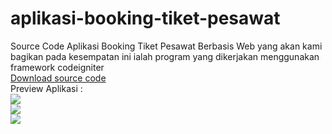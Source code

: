 # aplikasi-booking-tiket-pesawat
Source Code Aplikasi Booking Tiket Pesawat Berbasis Web yang akan kami bagikan pada kesempatan ini ialah program yang dikerjakan menggunakan framework codeigniter
<br>
<a href="http://sourcecodeaplikasi.info/files/xBbCq">Download source code<a/>
<br>
Preview Aplikasi :
<br>
<img src="https://sourcecodeaplikasi.info/wp-content/uploads/2020/09/app-tiket-pesawat-berbasis-web-1-251x300.png"><br>
<img src="https://sourcecodeaplikasi.info/wp-content/uploads/2020/09/app-tiket-pesawat-berbasis-web-2-284x300.png"><br>
<img src="https://sourcecodeaplikasi.info/wp-content/uploads/2020/09/app-tiket-pesawat-berbasis-web-3-233x300.png"><br>
